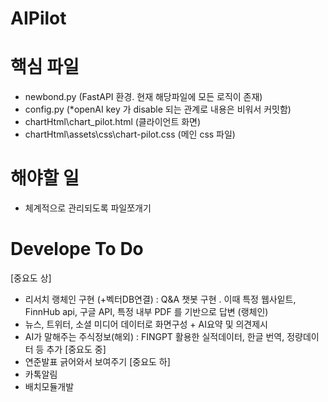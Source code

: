 # AIPilot

# 핵심 파일 
 - newbond.py (FastAPI 환경. 현재 해당파일에 모든 로직이 존재) 
 - config.py (*openAI key 가 disable 되는 관계로 내용은 비워서 커밋함)
 - chartHtml\chart_pilot.html (클라이언트 화면) 
 - chartHtml\assets\css\chart-pilot.css (메인 css 파일) 

# 해야할 일
  - 체계적으로 관리되도록 파일쪼개기

# Develope To Do
  [중요도 상]
  - 리서치 랭체인 구현 (+벡터DB연결)
    : Q&A 챗봇 구현 .  이때 특정 웹사잍트, FinnHub api, 구글 API,  특정 내부 PDF 를 기반으로 답변 (랭체인)
  - 뉴스, 트위터, 소셜 미디어 데이터로 화면구성 + AI요약 및 의견제시
  - AI가 말해주는 주식정보(해외) :  FINGPT 활용한 실적데이터, 한글 번역, 정량데이터 등 추가
  [중요도 중]
  - 연준발표 긁어와서 보여주기
  [중요도 하]
  - 카톡알림
  - 배치모듈개발

  
